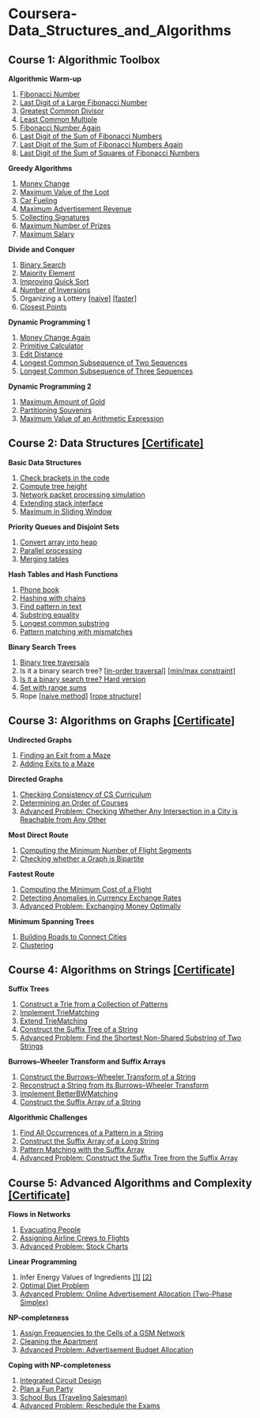 # Coursera-Data_Structures_and_Algorithms


Course 1: Algorithmic Toolbox
-

**Algorithmic Warm-up**
  1. [Fibonacci Number](https://github.com/Sonia-96/Coursera-Data-Structures-and-Algorithms/blob/master/1-Algorithmic%20Toolbox/Week1-Algorithmic%20Warm-up/1-Fibonacci%20Number.py)
  2. [Last Digit of a Large Fibonacci Number](https://github.com/Sonia-96/Coursera-Data-Structures-and-Algorithms/blob/master/1-Algorithmic%20Toolbox/Week1-Algorithmic%20Warm-up/2-last%20digit%20of%20a%20large%20fibonacci%20number.py)
  3. [Greatest Common Divisor](https://github.com/Sonia-96/Coursera-Data-Structures-and-Algorithms/blob/master/1-Algorithmic%20Toolbox/Week1-Algorithmic%20Warm-up/3-greatest%20common%20divisor.py)
  4. [Least Common Multiple](https://github.com/Sonia-96/Coursera-Data-Structures-and-Algorithms/blob/master/1-Algorithmic%20Toolbox/Week1-Algorithmic%20Warm-up/4-least%20common%20multiple.py)
  5. [Fibonacci Number Again](https://github.com/Sonia-96/Coursera-Data-Structures-and-Algorithms/blob/master/1-Algorithmic%20Toolbox/Week1-Algorithmic%20Warm-up/5-Fibonacci%20number%20again.py)
  6. [Last Digit of the Sum of Fibonacci Numbers](https://github.com/Sonia-96/Coursera-Data-Structures-and-Algorithms/blob/master/1-Algorithmic%20Toolbox/Week1-Algorithmic%20Warm-up/6-last%20digit%20of%20the%20sum%20of%20fibonacci%20numbers.py)
  7. [Last Digit of the Sum of Fibonacci Numbers Again](https://github.com/Sonia-96/Coursera-Data-Structures-and-Algorithms/blob/master/1-Algorithmic%20Toolbox/Week1-Algorithmic%20Warm-up/7-last%20digit%20of%20the%20sum%20of%20fibonacci%20numbers%20again.py)
  8. [Last Digit of the Sum of Squares of Fibonacci Numbers](https://github.com/Sonia-96/Coursera-Data-Structures-and-Algorithms/blob/master/1-Algorithmic%20Toolbox/Week1-Algorithmic%20Warm-up/8-last%20digit%20of%20the%20sum%20of%20squares%20of%20Fibonacci%20numbers.py)

**Greedy Algorithms**
  1. [Money Change](https://github.com/Sonia-96/Coursera-Data-Structures-and-Algorithms/blob/master/1-Algorithmic%20Toolbox/Week3-Greedy%20Algorithms/1-money%20change.py)
  2. [Maximum Value of the Loot](https://github.com/Sonia-96/Coursera-Data-Structures-and-Algorithms/blob/master/1-Algorithmic%20Toolbox/Week3-Greedy%20Algorithms/2-max%20value%20of%20the%20loot.py)
  3. [Car Fueling](https://github.com/Sonia-96/Coursera-Data-Structures-and-Algorithms/blob/master/1-Algorithmic%20Toolbox/Week3-Greedy%20Algorithms/3-car%20fueling.py)
  4. [Maximum Advertisement Revenue](https://github.com/Sonia-96/Coursera-Data-Structures-and-Algorithms/blob/master/1-Algorithmic%20Toolbox/Week3-Greedy%20Algorithms/4-max%20advertisement%20revenue.py)
  5. [Collecting Signatures](https://github.com/Sonia-96/Coursera-Data-Structures-and-Algorithms/blob/master/1-Algorithmic%20Toolbox/Week3-Greedy%20Algorithms/5-collecting_signatures.py)
  6. [Maximum Number of Prizes](https://github.com/Sonia-96/Coursera-Data-Structures-and-Algorithms/blob/master/1-Algorithmic%20Toolbox/Week3-Greedy%20Algorithms/6-max%20number%20of%20prizes.py)
  7. [Maximum Salary](https://github.com/Sonia-96/Coursera-Data-Structures-and-Algorithms/blob/master/1-Algorithmic%20Toolbox/Week3-Greedy%20Algorithms/7-max%20salary.py)

**Divide and Conquer**
  1. [Binary Search](https://github.com/Sonia-96/Coursera-Data-Structures-and-Algorithms/blob/master/1-Algorithmic%20Toolbox/Week4-Divide%20and%20Conquer/1-binary%20search.py)
  2. [Majority Element](https://github.com/Sonia-96/Coursera-Data-Structures-and-Algorithms/blob/master/1-Algorithmic%20Toolbox/Week4-Divide%20and%20Conquer/2-majority%20element.py)
  3. [Improving Quick Sort](https://github.com/Sonia-96/Coursera-Data-Structures-and-Algorithms/blob/master/1-Algorithmic%20Toolbox/Week4-Divide%20and%20Conquer/3-3-way%20quick%20sort.py)
  4. [Number of Inversions](https://github.com/Sonia-96/Coursera-Data-Structures-and-Algorithms/blob/master/1-Algorithmic%20Toolbox/Week4-Divide%20and%20Conquer/4-number%20of%20inversions.py)
  5. Organizing a Lottery [[naive]](https://github.com/Sonia-96/Coursera-Data-Structures-and-Algorithms/blob/master/1-Algorithmic%20Toolbox/Week4-Divide%20and%20Conquer/5-organizing%20a%20lottery_naive.py) [[faster]](https://github.com/Sonia-96/Coursera-Data-Structures-and-Algorithms/blob/master/1-Algorithmic%20Toolbox/Week4-Divide%20and%20Conquer/5-organizing_a_lottery_faster.py)
  6. [Closest Points](https://github.com/Sonia-96/Coursera-Data-Structures-and-Algorithms/blob/master/1-Algorithmic%20Toolbox/Week4-Divide%20and%20Conquer/6-closest%20points.py)

**Dynamic Programming 1**
  1. [Money Change Again](https://github.com/Sonia-96/Coursera-Data-Structures-and-Algorithms/blob/master/1-Algorithmic%20Toolbox/Week5-Dynamic%20Programming%201/1-money%20change%20agian.py)
  2. [Primitive Calculator](https://github.com/Sonia-96/Coursera-Data-Structures-and-Algorithms/blob/master/1-Algorithmic%20Toolbox/Week5-Dynamic%20Programming%201/2-primitive%20operations.py)
  3. [Edit Distance](https://github.com/Sonia-96/Coursera-Data-Structures-and-Algorithms/blob/master/1-Algorithmic%20Toolbox/Week5-Dynamic%20Programming%201/3-edit%20distance.py)
  4. [Longest Common Subsequence of Two Sequences](https://github.com/Sonia-96/Coursera-Data-Structures-and-Algorithms/blob/master/1-Algorithmic%20Toolbox/Week5-Dynamic%20Programming%201/4-longest%20common%20subsequence%20of%202%20sequences.py)
  5. [Longest Common Subsequence of Three Sequences](https://github.com/Sonia-96/Coursera-Data-Structures-and-Algorithms/blob/master/1-Algorithmic%20Toolbox/Week5-Dynamic%20Programming%201/5-longest%20common%20subsequence%20of%203%20sequences.py)

**Dynamic Programming 2**
  1. [Maximum Amount of Gold](https://github.com/Sonia-96/Coursera-Data-Structures-and-Algorithms/blob/master/1-Algorithmic%20Toolbox/Week6-Dynamic%20Programming%202/1-maximum%20amount%20of%20gold.py)
  2. [Partitioning Souvenirs](https://github.com/Sonia-96/Coursera-Data-Structures-and-Algorithms/blob/master/1-Algorithmic%20Toolbox/Week6-Dynamic%20Programming%202/2-partitioning%20souvenirs.py)
  3. [Maximum Value of an Arithmetic Expression](https://github.com/Sonia-96/Coursera-Data-Structures-and-Algorithms/blob/master/1-Algorithmic%20Toolbox/Week6-Dynamic%20Programming%202/3-maximum%20value%20of%20an%20arithmetic%20expression.py)

Course 2: Data Structures [[Certificate]](https://www.coursera.org/account/accomplishments/verify/SNXB3ZMZXNTD)
-

**Basic Data Structures**
  1. [Check brackets in the code](https://github.com/Sonia-96/Coursera-Data-Structures-and-Algorithms/blob/master/2-Data%20Structures/Week1-Basic%20Data%20Structures/1-check%20brackets%20in%20the%20code.py)
  2. [Compute tree height](https://github.com/Sonia-96/Coursera-Data-Structures-and-Algorithms/blob/master/2-Data%20Structures/Week1-Basic%20Data%20Structures/2-compute%20tree%20height.py)
  3. [Network packet processing simulation](https://github.com/Sonia-96/Coursera-Data-Structures-and-Algorithms/blob/master/2-Data%20Structures/Week1-Basic%20Data%20Structures/3-packet%20processing.py)
  4. [Extending stack interface](https://github.com/Sonia-96/Coursera-Data-Structures-and-Algorithms/blob/master/2-Data%20Structures/Week1-Basic%20Data%20Structures/4-extending%20stack%20interface.py)
  5. [Maximum in Sliding Window](https://github.com/Sonia-96/Coursera-Data-Structures-and-Algorithms/blob/master/2-Data%20Structures/Week1-Basic%20Data%20Structures/5-maximum%20in%20sliding%20window.py)

**Priority Queues and Disjoint Sets**
  1. [Convert array into heap](https://github.com/Sonia-96/Coursera-Data-Structures-and-Algorithms/blob/master/2-Data%20Structures/Week3-Priority%20Queues%20and%20Disjoint%20Sets/1-convert%20array%20into%20heap.py)
  2. [Parallel processing](https://github.com/Sonia-96/Coursera-Data-Structures-and-Algorithms/blob/master/2-Data%20Structures/Week3-Priority%20Queues%20and%20Disjoint%20Sets/2-parallel%20processing.py)
  3. [Merging tables](https://github.com/Sonia-96/Coursera-Data-Structures-and-Algorithms/blob/master/2-Data%20Structures/Week3-Priority%20Queues%20and%20Disjoint%20Sets/3-merging%20tables.py)

**Hash Tables and Hash Functions**
  1. [Phone book](https://github.com/Sonia-96/Coursera-Data-Structures-and-Algorithms/blob/master/2-Data%20Structures/Week4-Hash%20Tables%20and%20Hash%20Functions/1-phone%20book.py)
  2. [Hashing with chains](https://github.com/Sonia-96/Coursera-Data-Structures-and-Algorithms/blob/master/2-Data%20Structures/Week4-Hash%20Tables%20and%20Hash%20Functions/2-hashing%20with%20chains.py)
  3. [Find pattern in text](https://github.com/Sonia-96/Coursera-Data-Structures-and-Algorithms/blob/master/2-Data%20Structures/Week4-Hash%20Tables%20and%20Hash%20Functions/3-find%20pattern%20in%20text.py)
  4. [Substring equality](https://github.com/Sonia-96/Coursera-Data-Structures-and-Algorithms/blob/master/2-Data%20Structures/Week4-Hash%20Tables%20and%20Hash%20Functions/4-substring%20equality.py)
  5. [Longest common substring](https://github.com/Sonia-96/Coursera-Data-Structures-and-Algorithms/blob/master/2-Data%20Structures/Week4-Hash%20Tables%20and%20Hash%20Functions/5-longest%20common%20substring.py)
  6. [Pattern matching with mismatches](https://github.com/Sonia-96/Coursera-Data-Structures-and-Algorithms/blob/master/2-Data%20Structures/Week4-Hash%20Tables%20and%20Hash%20Functions/6-pattern%20matching%20with%20mismatches.py)

**Binary Search Trees**
  1. [Binary tree traversals](https://github.com/Sonia-96/Coursera-Data-Structures-and-Algorithms/blob/master/2-Data%20Structures/Week4-Hash%20Tables%20and%20Hash%20Functions/6-pattern%20matching%20with%20mismatches.py)
  2. Is it a binary search tree? [[in-order traversal]](https://github.com/Sonia-96/Coursera-Data-Structures-and-Algorithms/blob/master/2-Data%20Structures/Week6-Binary%20Search%20Trees/2-is%20binary%20search%20tree.py) [[min/max constraint]](https://github.com/Sonia-96/Coursera-Data-Structures-and-Algorithms/blob/master/2-Data%20Structures/Week6-Binary%20Search%20Trees/2-min%20max%20method.py)
  3. [Is it a binary search tree? Hard version](https://github.com/Sonia-96/Coursera-Data-Structures-and-Algorithms/blob/master/2-Data%20Structures/Week6-Binary%20Search%20Trees/3-is%20bst%20hard.py)
  4. [Set with range sums](https://github.com/Sonia-96/Coursera-Data-Structures-and-Algorithms/blob/master/2-Data%20Structures/Week6-Binary%20Search%20Trees/4-splay%20tree.py)
  5. Rope [[naive method]](https://github.com/Sonia-96/Coursera-Data-Structures-and-Algorithms/blob/master/2-Data%20Structures/Week6-Binary%20Search%20Trees/5-naive.py) [[rope structure]](https://github.com/Sonia-96/Coursera-Data-Structures-and-Algorithms/blob/master/2-Data%20Structures/Week6-Binary%20Search%20Trees/5-rope%20structure.py)

Course 3: Algorithms on Graphs [[Certificate]](https://www.coursera.org/account/accomplishments/verify/P7UWAE5Z4NAJ)
-

**Undirected Graphs**
  1. [Finding an Exit from a Maze](https://github.com/Sonia-96/Coursera-Data-Structures-and-Algorithms/blob/master/3-Algorithms%20on%20Graphs/Week1-Undirected%20Graphs/1-reachability.py)
  2. [Adding Exits to a Maze](https://github.com/Sonia-96/Coursera-Data-Structures-and-Algorithms/blob/master/3-Algorithms%20on%20Graphs/Week1-Undirected%20Graphs/2-connected%20components.py)

**Directed Graphs**
  1. [Checking Consistency of CS Curriculum](https://github.com/Sonia-96/Coursera-Data-Structures-and-Algorithms/blob/master/3-Algorithms%20on%20Graphs/Week2-Directed%20Graphs/1-directed%20acyclic%20graphs.py)
  2. [Determining an Order of Courses](https://github.com/Sonia-96/Coursera-Data-Structures-and-Algorithms/blob/master/3-Algorithms%20on%20Graphs/Week2-Directed%20Graphs/2-topological%20sort.py)
  3. [Advanced Problem: Checking Whether Any Intersection in a City is Reachable from Any Other](https://github.com/Sonia-96/Coursera-Data-Structures-and-Algorithms/blob/master/3-Algorithms%20on%20Graphs/Week2-Directed%20Graphs/3-strongly%20connected%20components.py)

**Most Direct Route**
  1. [Computing the Minimum Number of Flight Segments](https://github.com/Sonia-96/Coursera-Data-Structures-and-Algorithms/blob/master/3-Algorithms%20on%20Graphs/Week3-Most%20Direct%20Route/1-breath%20first%20search.py)
  2. [Checking whether a Graph is Bipartite](https://github.com/Sonia-96/Coursera-Data-Structures-and-Algorithms/blob/master/3-Algorithms%20on%20Graphs/Week3-Most%20Direct%20Route/2-bipartite.py)

**Fastest Route**
  1. [Computing the Minimum Cost of a Flight](https://github.com/Sonia-96/Coursera-Data-Structures-and-Algorithms/blob/master/3-Algorithms%20on%20Graphs/Week4-Fastest%20Route/1-Dijkstra_min-heap.py)
  2. [Detecting Anomalies in Currency Exchange Rates](https://github.com/Sonia-96/Coursera-Data-Structures-and-Algorithms/blob/master/3-Algorithms%20on%20Graphs/Week4-Fastest%20Route/2-negative%20cycle.py)
  3. [Advanced Problem: Exchanging Money Optimally](https://github.com/Sonia-96/Coursera-Data-Structures-and-Algorithms/blob/master/3-Algorithms%20on%20Graphs/Week4-Fastest%20Route/3-infinite%20arbitrage.py)

**Minimum Spanning Trees**
  1. [Building Roads to Connect Cities](https://github.com/Sonia-96/Coursera-Data-Structures-and-Algorithms/blob/master/3-Algorithms%20on%20Graphs/Week5-Minimum%20Spanning%20Trees/1-connecting%20points.py)
  2. [Clustering](https://github.com/Sonia-96/Coursera-Data-Structures-and-Algorithms/blob/master/3-Algorithms%20on%20Graphs/Week5-Minimum%20Spanning%20Trees/2-clustering.py)

Course 4: Algorithms on Strings [[Certificate]](https://www.coursera.org/account/accomplishments/verify/PW9Y4GH4SPTX)
-

**Suffix Trees**
  1. [Construct a Trie from a Collection of Patterns](https://github.com/Sonia-96/Coursera-Data-Structures-and-Algorithms/blob/master/4-Algorithms%20on%20Strings/Week1-Suffix%20Trees/1-constrcut%20a%20Trie%20from%20patterns.py)
  2. [Implement TrieMatching](https://github.com/Sonia-96/Coursera-Data-Structures-and-Algorithms/blob/master/4-Algorithms%20on%20Strings/Week1-Suffix%20Trees/2-TrieMatching.py)
  3. [Extend TrieMatching](https://github.com/Sonia-96/Coursera-Data-Structures-and-Algorithms/blob/master/4-Algorithms%20on%20Strings/Week1-Suffix%20Trees/3-Extend%20TrieMatching.py)
  4. [Construct the Suffix Tree of a String](https://github.com/Sonia-96/Coursera-Data-Structures-and-Algorithms/blob/master/4-Algorithms%20on%20Strings/Week1-Suffix%20Trees/4-construct%20the%20suffix%20tree%20of%20a%20string.py)
  5. [Advanced Problem: Find the Shortest Non-Shared Substring of Two Strings](https://github.com/Sonia-96/Coursera-Data-Structures-and-Algorithms/blob/master/4-Algorithms%20on%20Strings/Week1-Suffix%20Trees/5-shortest%20non-shared%20substring.py)

**Burrows–Wheeler Transform and Suffix Arrays**
  1. [Construct the Burrows–Wheeler Transform of a String](https://github.com/Sonia-96/Coursera-Data-Structures-and-Algorithms/blob/master/4-Algorithms%20on%20Strings/Week2-Burrows%E2%80%93Wheeler%20Transform%20and%20Suffix%20Arrays/1-construct%20BWT.py)
  2. [Reconstruct a String from its Burrows–Wheeler Transform](https://github.com/Sonia-96/Coursera-Data-Structures-and-Algorithms/blob/master/4-Algorithms%20on%20Strings/Week2-Burrows%E2%80%93Wheeler%20Transform%20and%20Suffix%20Arrays/2-invert%20BWT.py)
  3. [Implement BetterBWMatching](https://github.com/Sonia-96/Coursera-Data-Structures-and-Algorithms/blob/master/4-Algorithms%20on%20Strings/Week2-Burrows%E2%80%93Wheeler%20Transform%20and%20Suffix%20Arrays/3-BWmatching.py)
  4. [Construct the Suffix Array of a String](https://github.com/Sonia-96/Coursera-Data-Structures-and-Algorithms/blob/master/4-Algorithms%20on%20Strings/Week2-Burrows%E2%80%93Wheeler%20Transform%20and%20Suffix%20Arrays/4-suffix%20array.py)

**Algorithmic Challenges**
  1. [Find All Occurrences of a Pattern in a String](https://github.com/Sonia-96/Coursera-Data-Structures-and-Algorithms/blob/master/4-Algorithms%20on%20Strings/Week4-Algorithmic%20Challenges/1-Knuth%20Morris%20Pratt.py)
  2. [Construct the Suffix Array of a Long String](https://github.com/Sonia-96/Coursera-Data-Structures-and-Algorithms/blob/master/4-Algorithms%20on%20Strings/Week4-Algorithmic%20Challenges/2-suffix%20array%20for%20a%20long%20string.py)
  3. [Pattern Matching with the Suffix Array](https://github.com/Sonia-96/Coursera-Data-Structures-and-Algorithms/blob/master/4-Algorithms%20on%20Strings/Week4-Algorithmic%20Challenges/3-suffix%20array%20matching.py)
  4. [Advanced Problem: Construct the Suffix Tree from the Suffix Array](https://github.com/Sonia-96/Coursera-Data-Structures-and-Algorithms/blob/master/4-Algorithms%20on%20Strings/Week4-Algorithmic%20Challenges/4-suffix%20tree%20from%20array.py)

Course 5: Advanced Algorithms and Complexity [[Certificate]](https://www.coursera.org/account/accomplishments/verify/A78PQPN5KJAB)
-

**Flows in Networks**
  1. [Evacuating People](https://github.com/Sonia-96/Coursera-Data-Structures-and-Algorithms/blob/master/5-Advanced%20Algorithms%20and%20Complexity/Week1-Flows%20in%20Networks/1-max%20flow.py)
  2. [Assigning Airline Crews to Flights](https://github.com/Sonia-96/Coursera-Data-Structures-and-Algorithms/blob/master/5-Advanced%20Algorithms%20and%20Complexity/Week1-Flows%20in%20Networks/2-bipartite%20matching.py)
  3. [Advanced Problem: Stock Charts](https://github.com/Sonia-96/Coursera-Data-Structures-and-Algorithms/blob/master/5-Advanced%20Algorithms%20and%20Complexity/Week1-Flows%20in%20Networks/3-stock%20charts.py)

**Linear Programming**
  1. Infer Energy Values of Ingredients [[1]](https://github.com/Sonia-96/Coursera-Data-Structures-and-Algorithms/blob/master/5-Advanced%20Algorithms%20and%20Complexity/Week2-Linear%20Programming/1-Gaussian%20Elimination.py) [[2]](https://github.com/Sonia-96/Coursera-Data-Structures-and-Algorithms/blob/master/5-Advanced%20Algorithms%20and%20Complexity/Week2-Linear%20Programming/1b.py)
  2. [Optimal Diet Problem](https://github.com/Sonia-96/Coursera-Data-Structures-and-Algorithms/blob/master/5-Advanced%20Algorithms%20and%20Complexity/Week2-Linear%20Programming/2-LP%20brute%20force.py)
  3. [Advanced Problem: Online Advertisement Allocation (Two-Phase Simplex)](https://github.com/Sonia-96/Coursera-Data-Structures-and-Algorithms/blob/master/5-Advanced%20Algorithms%20and%20Complexity/Week2-Linear%20Programming/3-Two-Phase%20Simplex.py)

**NP-completeness**
  1. [Assign Frequencies to the Cells of a GSM Network](https://github.com/Sonia-96/Coursera-Data-Structures-and-Algorithms/blob/master/5-Advanced%20Algorithms%20and%20Complexity/Week3-NP-completeness/1-3-color%20to%20SAT.py)
  2. [Cleaning the Apartment](https://github.com/Sonia-96/Coursera-Data-Structures-and-Algorithms/blob/master/5-Advanced%20Algorithms%20and%20Complexity/Week3-NP-completeness/2-Hamitonian%20path%20to%20SAT.py)
  3. [Advanced Problem: Advertisement Budget Allocation](https://github.com/Sonia-96/Coursera-Data-Structures-and-Algorithms/blob/master/5-Advanced%20Algorithms%20and%20Complexity/Week3-NP-completeness/3-binary%20LP%20to%20SAT.py)

**Coping with NP-completeness**
  1. [Integrated Circuit Design](https://github.com/Sonia-96/Coursera-Data-Structures-and-Algorithms/blob/master/5-Advanced%20Algorithms%20and%20Complexity/Week4-Coping%20with%20NP-completeness/1-integrated%20circuit.py)
  2. [Plan a Fun Party](https://github.com/Sonia-96/Coursera-Data-Structures-and-Algorithms/blob/master/5-Advanced%20Algorithms%20and%20Complexity/Week4-Coping%20with%20NP-completeness/2-bidirectional%20edge.py)
  3. [School Bus (Traveling Salesman)](https://github.com/Sonia-96/Coursera-Data-Structures-and-Algorithms/blob/master/5-Advanced%20Algorithms%20and%20Complexity/Week4-Coping%20with%20NP-completeness/3-traveling%20salesman.py)
  4. [Advanced Problem: Reschedule the Exams](https://github.com/Sonia-96/Coursera-Data-Structures-and-Algorithms/blob/master/5-Advanced%20Algorithms%20and%20Complexity/Week4-Coping%20with%20NP-completeness/4-reschedule%20exam.py)
